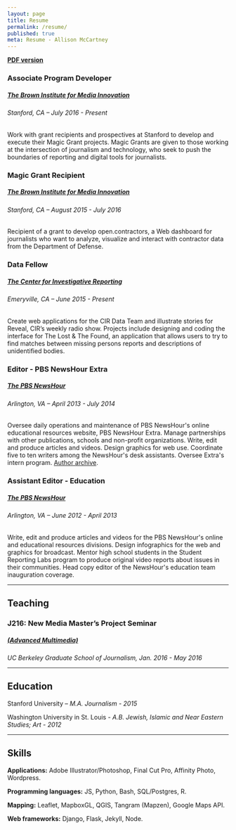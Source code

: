 ```yaml
---
layout: page
title: Resume
permalink: /resume/
published: true
meta: Resume - Allison McCartney
---
```


**[PDF version](/img/resume.pdf)**

### Associate Program Developer

##### [The Brown Institute for Media Innovation](http://brown.stanford.edu)

###### *Stanford, CA – July 2016 - Present*

Work with grant recipients and prospectives at Stanford to develop and execute their Magic Grant projects. Magic Grants are given to those working at the intersection of journalism and technology, who seek to push the boundaries of reporting and digital tools for journalists.


### Magic Grant Recipient

##### [The Brown Institute for Media Innovation](http://brown.stanford.edu)

###### *Stanford, CA – August 2015 - July 2016*

Recipient of a grant to develop open.contractors, a Web dashboard for journalists who want to analyze, visualize and interact with contractor data from the Department of Defense.



### Data Fellow

##### [The Center for Investigative Reporting](https://www.revealnews.org/)

###### *Emeryville, CA – June 2015 - Present*

Create web applications for the CIR Data Team and illustrate stories for Reveal, CIR’s weekly radio show. Projects include designing and coding the interface for The Lost & The Found, an application that allows users to try to find matches between missing persons reports and descriptions of unidentified bodies.



### Editor - PBS NewsHour Extra

##### [The PBS NewsHour](http://www.pbs.org/newshour/extra)

###### *Arlington, VA – April 2013 - July 2014*

Oversee daily operations and maintenance of PBS NewsHour's online educational resources website, PBS NewsHour Extra. Manage partnerships with other publications, schools and non-profit organizations. Write, edit and produce articles and videos. Design graphics for web use. Coordinate five to ten writers among the NewsHour's desk assistants. Oversee Extra's intern program. [Author archive](http://www.pbs.org/newshour/extra/author/amccartney/).



### Assistant Editor - Education

##### [The PBS NewsHour](http://www.pbs.org/newshour/)

###### *Arlington, VA – June 2012 - April 2013*

Write, edit and produce articles and videos for the PBS NewsHour's online and educational resources divisions. Design infographics for the web and graphics for broadcast. Mentor high school students in the Student Reporting Labs program to produce original video reports about issues in their communities. Head copy editor of the NewsHour's education team inauguration coverage.

___

## Teaching

### J216: New Media Master’s Project Seminar

##### [(Advanced Multimedia)](https://journalism.berkeley.edu/curriculum/newmedia/)

*UC Berkeley Graduate School of Journalism, Jan. 2016 - May 2016*

___

## Education  

Stanford University – *M.A. Journalism - 2015*

Washington University in St. Louis - *A.B. Jewish, Islamic and Near Eastern Studies; Art - 2012*

___

## Skills

**Applications:** Adobe Illustrator/Photoshop, Final Cut Pro, Affinity Photo, Wordpress.

**Programming languages:** JS, Python, Bash, SQL/Postgres, R.

**Mapping:** Leaflet, MapboxGL, QGIS, Tangram (Mapzen), Google Maps API. 

**Web frameworks:** Django, Flask, Jekyll, Node.
